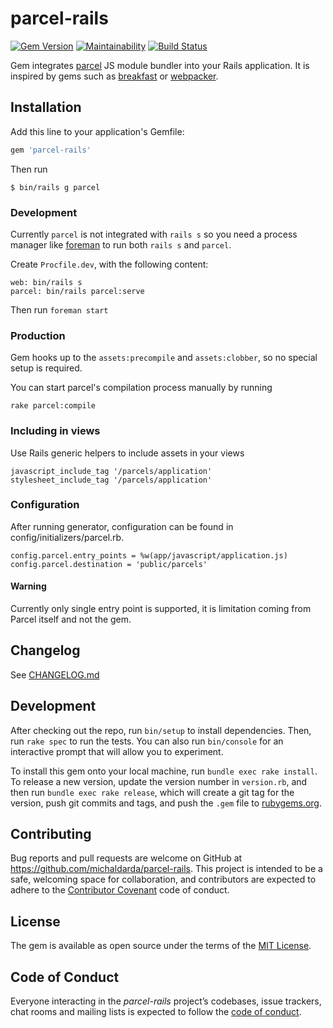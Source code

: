 # parcel-rails

[![Gem Version](https://badge.fury.io/rb/parcel-rails.svg)](https://badge.fury.io/rb/parcel-rails)
[![Maintainability](https://api.codeclimate.com/v1/badges/4b0a3f36a6b1970a88e5/maintainability)](https://codeclimate.com/github/michaldarda/parcel-rails/maintainability)
[![Build Status](https://travis-ci.org/michaldarda/parcel-rails.svg?branch=master)](https://travis-ci.org/michaldarda/parcel-rails)

Gem integrates [parcel](https://parceljs.org/) JS module bundler into your Rails application. It is inspired by gems such as
[breakfast](https://github.com/devlocker/breakfast) or [webpacker](https://github.com/rails/webpacker).

## Installation

Add this line to your application's Gemfile:

```ruby
gem 'parcel-rails'
```

Then run

    $ bin/rails g parcel

### Development

Currently `parcel` is not integrated with `rails s` so you need a process manager like [foreman]() to run both `rails s` and `parcel`.

Create `Procfile.dev`, with the following content:

```
web: bin/rails s
parcel: bin/rails parcel:serve
```

Then run `foreman start`

### Production

Gem hooks up to the `assets:precompile` and `assets:clobber`, so no special setup is required.

You can start parcel's compilation process manually by running

    rake parcel:compile

### Including in views

Use Rails generic helpers to include assets in your views

    javascript_include_tag '/parcels/application'
    stylesheet_include_tag '/parcels/application'

### Configuration

After running generator, configuration can be found in config/initializers/parcel.rb.

	config.parcel.entry_points = %w(app/javascript/application.js)
	config.parcel.destination = 'public/parcels'

#### Warning

Currently only single entry point is supported, it is limitation coming from Parcel itself and not the gem.

## Changelog

See [CHANGELOG.md](https://github.com/michaldarda/parcel-rails/blob/master/CHANGELOG.md)

## Development

After checking out the repo, run `bin/setup` to install dependencies. Then, run `rake spec` to run the tests. You can also run `bin/console` for an interactive prompt that will allow you to experiment.

To install this gem onto your local machine, run `bundle exec rake install`. To release a new version, update the version number in `version.rb`, and then run `bundle exec rake release`, which will create a git tag for the version, push git commits and tags, and push the `.gem` file to [rubygems.org](https://rubygems.org).

## Contributing

Bug reports and pull requests are welcome on GitHub at https://github.com/michaldarda/parcel-rails. This project is intended to be a safe, welcoming space for collaboration, and contributors are expected to adhere to the [Contributor Covenant](http://contributor-covenant.org) code of conduct.

## License

The gem is available as open source under the terms of the [MIT License](https://opensource.org/licenses/MIT).

## Code of Conduct

Everyone interacting in the *parcel-rails* project’s codebases, issue trackers, chat rooms and mailing lists is expected to follow the [code of conduct](https://github.com/michaldarda/parcel-rails/blob/master/CODE_OF_CONDUCT.md).

